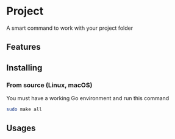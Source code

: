 # Project

A smart command to work with your project folder

## Features

## Installing

### From source (Linux, macOS)

You must have a working Go environment and run this command
```bash
sudo make all
```

## Usages
